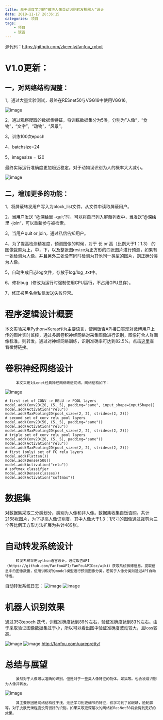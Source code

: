 ```yaml
---
title: 基于深度学习的“微博人像自动识别转发机器人”设计
date: 2018-11-17 20:36:15
categories: 项目
tags:
	- 项目
	- 饭否
---
```

源代码：https://github.com/zkeenly/fanfou_robot
# V1.0更新：
## 一，对网络结构调整：

1，通过大量实验测试，最终在RESnet50与VGG16中使用VGG16。

![image](https://user-images.githubusercontent.com/6647857/43085632-089b2e82-8ece-11e8-9356-4d07fe9e4b6d.png)

2，通过观察爬取的数据集特征，将训练数据集分为5类，分别为”人像“，“食物”，“文字”，“动物”，“风景”。

3，训练100次epoch

4，batchsize=24

5，imagesize = 120

最终实际运行准确度更加趋近稳定，对于动物误识别为人的概率大大减小。

![image](https://user-images.githubusercontent.com/6647857/43085653-19c0ce6a-8ece-11e8-9637-932df9c8fd4f.png)


## 二，增加更多的功能：

1，将屏蔽转发用户写入为block_list文件，从文件中读取屏蔽用户。

2，当用户发送 “@深绘里 -quit”时，可以将自己列入屏蔽列表中，当发送”@深绘里 -join“，可以重新参与被检索。

3，当用户quit or join，通过私信告知用户。

4，为了提高检测精准度，预测图像的时候，对于 长 or 高（比例大于1：1.3） 的图像裁剪为上，中，下，以及整张图resize为正方形的四张图片进行预测，如果有一张检测为人像，并且另外三张没有同时检测为其他同一类型的图片，则正确分类为人像。

5，自动生成日志log文件，存放于log/log_.txt中。

6，修补bug（修改为运行时强制使用CPU运行，不占用GPU显存）。

7，修正被黑名单私信发送失败异常。

 

# 程序逻辑设计概要
本文实验采用Python+Keras作为主要语言，使用饭否API接口实现对微博用户上传的图片实时监控，通过多层卷积神经网络对采集图像进行识别，图像符合人群画像标准，则转发。通过对神经网络训练，识别准确率可达到82.5%。点击[这里](http://fanfou.com/uarepretty)查看微博链接。

# 卷积神经网络设计
         本文采用对Lenet经典神经网络改进网络，网络结构如下：

![image](https://user-images.githubusercontent.com/6647857/43085668-23d52bd0-8ece-11e8-9840-60f3ab0895bb.png)


```
# first set of CONV -> RELU -> POOL layers
model.add(Conv2D(20, (5, 5), padding="same", input_shape=inputShape))
model.add(Activation("relu"))
model.add(MaxPooling2D(pool_size=(2, 2), strides=(2, 2)))
# second set of conv relu pool layers
model.add(Conv2D(50, (5, 5), padding="same"))
model.add(Activation("relu"))
model.add(MaxPooling2D(pool_size=(2, 2), strides=(2, 2)))
# triple set of conv relu pool layers
model.add(Conv2D(20, (5, 5), padding="same"))
model.add(Activation("relu"))
model.add(MaxPooling2D(pool_size=(2, 2), strides=(2, 2)))
# first (only) set of FC relu layers
model.add(Flatten())
model.add(Dense(500))
model.add(Activation("relu"))
# softmax classifier
model.add(Dense(classes))
model.add(Activation("softmax"))
```

# 数据集
对数据集采取二分类划分，类别为人像和非人像。数据集收集自饭否网。共计2168张图片，为了提高人像识别度，其中人像大于1.3：1尺寸的图像通过裁剪为三个等比例正方形方法扩展为共计489张。


# 自动转发系统设计
         转发系统采用python语言设计，通过饭否API （https://github.com/FanfouAPI/FanFouAPIDoc/wiki）获取系统微博信息。提取信息中的图像数据，使用训练好的model模型进行预测图像分类，若属于人像分类则通过API自动转发。

自动转发系统日志：
![image](https://user-images.githubusercontent.com/6647857/43085860-9f39dcb2-8ece-11e8-96c6-ea600aefb7ca.png)
![image](https://user-images.githubusercontent.com/6647857/43085874-a2af5354-8ece-11e8-9322-0d3916497a27.png)


# 机器人识别效果
通过35次epoch 迭代，训练准确度达到89%左右，验证准确度达到83%左右。由于采取验证图像数据集过于小，所以可以看出图中验证准确度波动较大，且loss较高。

![image](https://user-images.githubusercontent.com/6647857/43085887-aa83ba98-8ece-11e8-94dd-6ab0ed81e16c.png)
![image](https://user-images.githubusercontent.com/6647857/43085903-b3a38be4-8ece-11e8-92f9-890dec21d1f1.png)
http://fanfou.com/uarepretty/

# 总结与展望
         虽然对于人像可以准确的识别，但是对于一些类人像特征的物体，如猫等。也会被误识别为人像并转发。

![image](https://user-images.githubusercontent.com/6647857/43085923-bd4db520-8ece-11e8-96d6-ae4bc9adc08f.png)

         其主要原因是网络结构过于浅，无法学习到更细节的特征，仅学习到了如眼睛，脸轮廓等。对于皮肤光滑程度没有很好的识别。如果采取更深层次的网络如ResNet50将会得到更好的效果。